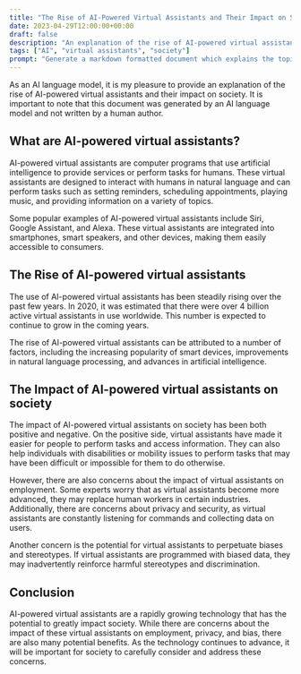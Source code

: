```yaml
---
title: "The Rise of AI-Powered Virtual Assistants and Their Impact on Society"
date: 2023-04-29T12:00:00+00:00
draft: false
description: "An explanation of the rise of AI-powered virtual assistants and their impact on society."
tags: ["AI", "virtual assistants", "society"]
prompt: "Generate a markdown formatted document which explains the topic. This document should be formatted to be used in Hugo. Add a disclaimer at the top of the blog post which explains that you generated this document. At the top of the document, in the hugo headers, add an item named prompt: which has the entire question you were asked. Topic: The Rise of AI-Powered Virtual Assistants and Their Impact on Society"
---
```


As an AI language model, it is my pleasure to provide an explanation of the rise of AI-powered virtual assistants and their impact on society. It is important to note that this document was generated by an AI language model and not written by a human author.

## What are AI-powered virtual assistants?

AI-powered virtual assistants are computer programs that use artificial intelligence to provide services or perform tasks for humans. These virtual assistants are designed to interact with humans in natural language and can perform tasks such as setting reminders, scheduling appointments, playing music, and providing information on a variety of topics.

Some popular examples of AI-powered virtual assistants include Siri, Google Assistant, and Alexa. These virtual assistants are integrated into smartphones, smart speakers, and other devices, making them easily accessible to consumers.

## The Rise of AI-powered virtual assistants

The use of AI-powered virtual assistants has been steadily rising over the past few years. In 2020, it was estimated that there were over 4 billion active virtual assistants in use worldwide. This number is expected to continue to grow in the coming years.

The rise of AI-powered virtual assistants can be attributed to a number of factors, including the increasing popularity of smart devices, improvements in natural language processing, and advances in artificial intelligence.

## The Impact of AI-powered virtual assistants on society

The impact of AI-powered virtual assistants on society has been both positive and negative. On the positive side, virtual assistants have made it easier for people to perform tasks and access information. They can also help individuals with disabilities or mobility issues to perform tasks that may have been difficult or impossible for them to do otherwise.

However, there are also concerns about the impact of virtual assistants on employment. Some experts worry that as virtual assistants become more advanced, they may replace human workers in certain industries. Additionally, there are concerns about privacy and security, as virtual assistants are constantly listening for commands and collecting data on users.

Another concern is the potential for virtual assistants to perpetuate biases and stereotypes. If virtual assistants are programmed with biased data, they may inadvertently reinforce harmful stereotypes and discrimination.

## Conclusion

AI-powered virtual assistants are a rapidly growing technology that has the potential to greatly impact society. While there are concerns about the impact of these virtual assistants on employment, privacy, and bias, there are also many potential benefits. As the technology continues to advance, it will be important for society to carefully consider and address these concerns.